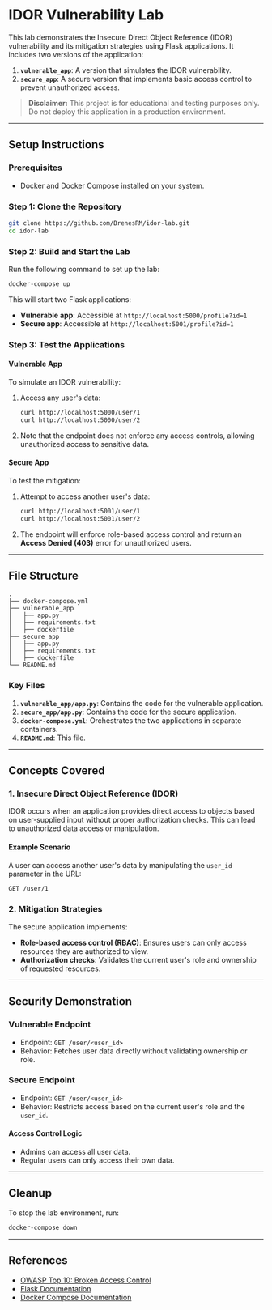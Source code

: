 # IDOR Vulnerability Lab

This lab demonstrates the Insecure Direct Object Reference (IDOR) vulnerability and its mitigation strategies using Flask applications. It includes two versions of the application:
1. **`vulnerable_app`**: A version that simulates the IDOR vulnerability.
2. **`secure_app`**: A secure version that implements basic access control to prevent unauthorized access.

> **Disclaimer:** This project is for educational and testing purposes only. Do not deploy this application in a production environment.

---

## Setup Instructions

### Prerequisites
- Docker and Docker Compose installed on your system.

### Step 1: Clone the Repository
```bash
git clone https://github.com/BrenesRM/idor-lab.git
cd idor-lab
```

### Step 2: Build and Start the Lab
Run the following command to set up the lab:
```bash
docker-compose up
```
This will start two Flask applications:
- **Vulnerable app**: Accessible at `http://localhost:5000/profile?id=1`
- **Secure app**: Accessible at `http://localhost:5001/profile?id=1`

### Step 3: Test the Applications

#### Vulnerable App
To simulate an IDOR vulnerability:
1. Access any user's data:
   ```bash
   curl http://localhost:5000/user/1
   curl http://localhost:5000/user/2
   ```
2. Note that the endpoint does not enforce any access controls, allowing unauthorized access to sensitive data.

#### Secure App
To test the mitigation:
1. Attempt to access another user's data:
   ```bash
   curl http://localhost:5001/user/1
   curl http://localhost:5001/user/2
   ```
2. The endpoint will enforce role-based access control and return an **Access Denied (403)** error for unauthorized users.

---

## File Structure
```
.
├── docker-compose.yml
├── vulnerable_app
│   ├── app.py
│   ├── requirements.txt
│   ├── dockerfile
├── secure_app
│   ├── app.py
│   ├── requirements.txt
│   ├── dockerfile
└── README.md
```

### Key Files
1. **`vulnerable_app/app.py`**: Contains the code for the vulnerable application.
2. **`secure_app/app.py`**: Contains the code for the secure application.
3. **`docker-compose.yml`**: Orchestrates the two applications in separate containers.
4. **`README.md`**: This file.

---

## Concepts Covered

### 1. Insecure Direct Object Reference (IDOR)
IDOR occurs when an application provides direct access to objects based on user-supplied input without proper authorization checks. This can lead to unauthorized data access or manipulation.

#### Example Scenario
A user can access another user's data by manipulating the `user_id` parameter in the URL:
```bash
GET /user/1
```

### 2. Mitigation Strategies
The secure application implements:
- **Role-based access control (RBAC)**: Ensures users can only access resources they are authorized to view.
- **Authorization checks**: Validates the current user's role and ownership of requested resources.

---

## Security Demonstration

### Vulnerable Endpoint
- Endpoint: `GET /user/<user_id>`
- Behavior: Fetches user data directly without validating ownership or role.

### Secure Endpoint
- Endpoint: `GET /user/<user_id>`
- Behavior: Restricts access based on the current user's role and the `user_id`.

#### Access Control Logic
- Admins can access all user data.
- Regular users can only access their own data.

---

## Cleanup
To stop the lab environment, run:
```bash
docker-compose down
```

---

## References
- [OWASP Top 10: Broken Access Control](https://owasp.org/www-project-top-ten/)
- [Flask Documentation](https://flask.palletsprojects.com/)
- [Docker Compose Documentation](https://docs.docker.com/compose/)
